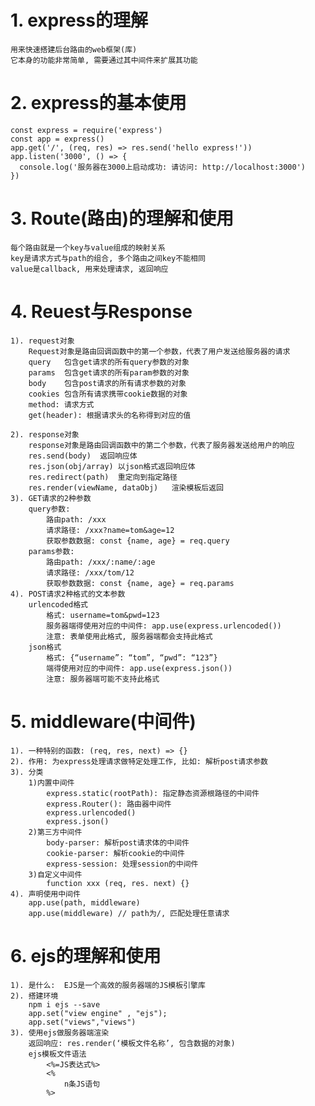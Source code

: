 # 1. express的理解
    用来快速搭建后台路由的web框架(库)
    它本身的功能非常简单, 需要通过其中间件来扩展其功能

# 2. express的基本使用
    const express = require('express')
    const app = express()
    app.get('/', (req, res) => res.send('hello express!'))
    app.listen('3000', () => {
      console.log('服务器在3000上启动成功: 请访问: http://localhost:3000')
    })

# 3. Route(路由)的理解和使用
    每个路由就是一个key与value组成的映射关系
    key是请求方式与path的组合, 多个路由之间key不能相同
    value是callback, 用来处理请求, 返回响应

# 4. Reuest与Response
    1). request对象
        Request对象是路由回调函数中的第一个参数，代表了用户发送给服务器的请求
        query	包含get请求的所有query参数的对象
        params	包含get请求的所有param参数的对象
        body	包含post请求的所有请求参数的对象
        cookies	包含所有请求携带cookie数据的对象
        method: 请求方式
        get(header): 根据请求头的名称得到对应的值

    2). response对象
        response对象是路由回调函数中的第二个参数，代表了服务器发送给用户的响应
        res.send(body)	返回响应体
        res.json(obj/array)	以json格式返回响应体
        res.redirect(path)	重定向到指定路径
        res.render(viewName, dataObj)	渲染模板后返回
    3). GET请求的2种参数
        query参数:
            路由path: /xxx
            请求路径: /xxx?name=tom&age=12
            获取参数数据: const {name, age} = req.query
        params参数:
            路由path: /xxx/:name/:age
            请求路径: /xxx/tom/12
            获取参数数据: const {name, age} = req.params
    4). POST请求2种格式的文本参数
        urlencoded格式
            格式: username=tom&pwd=123
            服务器端得使用对应的中间件: app.use(express.urlencoded())
            注意: 表单使用此格式, 服务器端都会支持此格式
        json格式
            格式: {“username”: “tom”, “pwd”: “123”}
            端得使用对应的中间件: app.use(express.json())
            注意: 服务器端可能不支持此格式

# 5. middleware(中间件)
    1). 一种特别的函数: (req, res, next) => {}
    2). 作用: 为express处理请求做特定处理工作, 比如: 解析post请求参数
    3). 分类
        1)内置中间件
            express.static(rootPath): 指定静态资源根路径的中间件
            express.Router(): 路由器中间件
            express.urlencoded()
            express.json()
        2)第三方中间件
            body-parser: 解析post请求体的中间件
            cookie-parser: 解析cookie的中间件
            express-session: 处理session的中间件
        3)自定义中间件
            function xxx (req, res. next) {}
    4). 声明使用中间件
        app.use(path, middleware)
        app.use(middleware) // path为/, 匹配处理任意请求

# 6. ejs的理解和使用
    1). 是什么:  EJS是一个高效的服务器端的JS模板引擎库
    2). 搭建环境
        npm i ejs --save
        app.set("view engine" , "ejs");
        app.set("views","views")
    3). 使用ejs做服务器端渲染
        返回响应: res.render(‘模板文件名称’, 包含数据的对象)
        ejs模板文件语法
            <%=JS表达式%>
            <%
                n条JS语句
            %>

